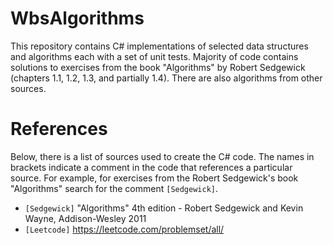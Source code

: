 # WbsAlgorithms

This repository contains C# implementations of selected data structures and algorithms each with a set of unit tests. Majority of code
contains solutions to exercises from the book "Algorithms" by Robert Sedgewick (chapters 1.1, 1.2, 1.3, and partially 1.4). There are also algorithms 
from other sources.

# References

Below, there is a list of sources used to create the C# code. The names in brackets indicate a comment in the code that references 
a particular source. For example, for exercises from the Robert Sedgewick's book "Algorithms" search for the comment ``[Sedgewick]``.

- ``[Sedgewick]`` "Algorithms" 4th edition - Robert Sedgewick and Kevin Wayne, Addison-Wesley 2011
- ``[Leetcode]`` https://leetcode.com/problemset/all/




